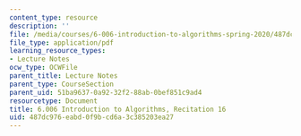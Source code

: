 ```yaml
---
content_type: resource
description: ''
file: /media/courses/6-006-introduction-to-algorithms-spring-2020/487dc976eabd0f9bcd6a3c385203ea27_MIT6_006S20_r16.pdf
file_type: application/pdf
learning_resource_types:
- Lecture Notes
ocw_type: OCWFile
parent_title: Lecture Notes
parent_type: CourseSection
parent_uid: 51ba9637-0a92-32f2-88ab-0bef851c9ad4
resourcetype: Document
title: 6.006 Introduction to Algorithms, Recitation 16
uid: 487dc976-eabd-0f9b-cd6a-3c385203ea27
---
```

